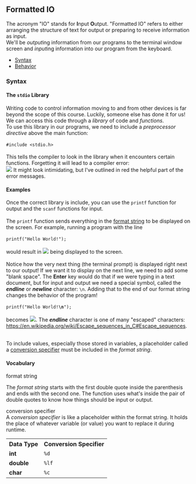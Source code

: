 <h2>Formatted IO</h2>
<p>The acronym "IO" stands for <strong>I</strong>nput <strong>O</strong>utput. "Formatted IO" refers to either arranging the structure of text for output or preparing to receive information as input.<br>
  We'll be <em>output</em>ing information from our programs to the terminal window screen and <em>input</em>ing information into our program from the keyboard.</p>
<ul>
    <li><a href="#syntax">Syntax</a></li>
    <li><a href="#behavior">Behavior</a></li>
</ul>
<h3><a name="syntax">Syntax</a></h3>
<h4>The <code>stdio</code> Library</h4>
<p>Writing code to control information moving to and from other devices is far beyond the scope of this course. Luckily, someone else has done it for us! We can access this code through a <em>library</em> of code and <em>functions</em>.<br>
To use this library in our programs, we need to include a <em>preprocessor directive</em> above the main function:<br><br>
<code>#include &lt;stdio.h&gt;</code><br><br>
This tells the compiler to look in the library when it encounters certain functions. Forgetting it will lead to a compiler error:<br>
<img src="https://github.com/user-attachments/assets/a9b317c8-9632-43e8-90d1-a9f585b1b27b">
It might look intimidating, but I've outlined in red the helpful part of the error messages.<br>
</p>
<h4>Examples</h4>
<p>Once the correct library is include, you can use the <code>printf</code> function for output and the <code>scanf</code> functions for input.<br><br>
The <code>printf</code> function sends everything in the <a href="#format_string">format string</a> to be displayed on the screen. For example, running a program with the line<br><br>
  <code>printf("Hello World!");</code><br><br>
would result in 
  <img src="https://github.com/user-attachments/assets/c3fd5561-f5bd-4d5c-82c4-897cfb148ca2"> 
being displayed to the screen.<br><br>
Notice how the very next thing (the terminal prompt) is displayed right next to our output! If we want it to display on the next line, we need to add some "blank space". The <strong>Enter</strong> key would do that if we were typing in a text document, but for input and output we need a special symbol, called the <em><strong>endline</strong></em> or <em><strong>newline</strong></em> character: <code>\n</code>. Adding that to the end of our format string changes the behavior of the program!<br><br>
  <code>printf("Hello World!<strong>\n</strong>");</code><br><br>
  becomes <img src="https://github.com/user-attachments/assets/0c373b88-c4c9-4e65-934d-00a03db10928">. The <em><strong>endline</strong></em> character is one of many "escaped" characters: <a href="https://en.wikipedia.org/wiki/Escape_sequences_in_C#Escape_sequences">https://en.wikipedia.org/wiki/Escape_sequences_in_C#Escape_sequences</a>.<br><br>

  To include values, especially those stored in variables, a placeholder called a <a href="#conversion_specifier">conversion specifier</a> must be included in the <em>format string</em>.
</p>
<h4>Vocabulary</h4>
<p><a name="format_string">format string</a></p>
The <em>format string</em> starts with the first double quote inside the parenthesis and ends with the second one. The function uses what's inside the pair of double quotes to know how things should be input or output.
<p><a name="conversion_specifier">conversion specifier</a><br>
A <em>conversion specifier</em> is like a placeholder within the format string. It holds the place of whatever variable (or value) you want to replace it during runtime.
<table>
  <tr>
    <th>Data Type</th>
    <th>Conversion Specifier</th>
  </tr>
  <tr>
    <td><strong>int</strong></td>
    <td><code>%d</code></td>
  </tr>
  <tr>
    <td><strong>double</strong></td>
    <td><code>%lf</code></td>
  </tr>
  <tr>
    <td><strong>char</strong></td>
    <td><code>%c</code></td>
  </tr>
</table>
</p>
